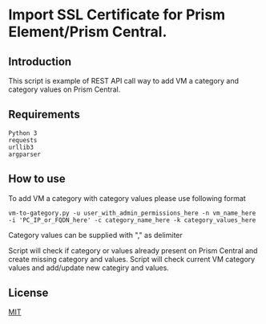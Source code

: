 # Import SSL Certificate for Prism Element/Prism Central.

## Introduction

This script is example of REST API call way to add VM a category and category values on Prism Central.

## Requirements
```
Python 3
requests
urllib3
argparser
```
## How to use

To add VM a category with category values please use following format

```vm-to-gategory.py -u user_with_admin_permissions_here -n vm_name_here -i 'PC_IP_or_FQDN_here' -c category_name_here -k category_values_here```

Category values can be supplied with "," as delimiter

Script will check if category or values already present on Prism Central and create missing category and values.
Script will check current VM category values and add/update new categiry and values.

## License
[MIT](https://choosealicense.com/licenses/mit/)
